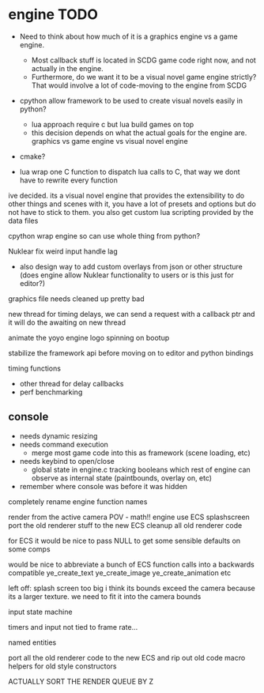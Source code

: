 # engine TODO

- Need to think about how much of it is a graphics engine vs a game engine.
  - Most callback stuff is located in SCDG game code right now, and not actually in the engine.
  - Furthermore, do we want it to be a visual novel game engine strictly? That would involve a lot of code-moving to the engine from SCDG

- cpython allow framework to be used to create visual novels easily in python?
  - lua approach require c but lua build games on top
  - this decision depends on what the actual goals for the engine are. graphics vs game engine vs visual novel engine

- cmake?

- lua wrap one C function to dispatch lua calls to C, that way we dont have to rewrite every function

ive decided. its a visual novel engine that provides the extensibility to do other things and scenes with it, you have a lot of presets and options but do not have to stick to them. you also get custom lua scripting provided by the data files

cpython wrap engine so can use whole thing from python?

Nuklear fix weird input handle lag

- also design way to add custom overlays from json or other structure (does engine allow Nuklear functionality to users or is this just for editor?)

graphics file needs cleaned up pretty bad

new thread for timing delays, we can send a request with a callback ptr and it will do the awaiting on new thread

animate the yoyo engine logo spinning on bootup

stabilize the framework api before moving on to editor and python bindings

timing functions

- other thread for delay callbacks
- perf benchmarking

## console

- needs dynamic resizing
- needs command execution
  - merge most game code into this as framework (scene loading, etc)
- needs keybind to open/close
  - global state in engine.c tracking booleans which rest of engine can observe as internal state (paintbounds, overlay on, etc)
- remember where console was before it was hidden

completely rename engine function names

render from the active camera POV - math!!
engine use ECS splashscreen
port the old renderer stuff to the new ECS
cleanup all old renderer code

for ECS it would be nice to pass NULL to get some sensible defaults on some comps

would be nice to abbreviate a bunch of ECS function calls into a backwards compatible ye_create_text ye_create_image ye_create_animation etc

left off:
splash screen too big i think its bounds exceed the camera because its a larger texture. we need to fit it into the camera bounds

input state machine

timers and input not tied to frame rate...

named entities

port all the old renderer code to the new ECS and rip out old code
macro helpers for old style constructors

ACTUALLY SORT THE RENDER QUEUE BY Z
